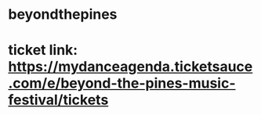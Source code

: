 # beyondthepines
# ticket link: https://mydanceagenda.ticketsauce.com/e/beyond-the-pines-music-festival/tickets